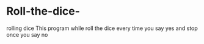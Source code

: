 # Roll-the-dice-
rolling dice 
This program while roll the dice every time you say yes and stop once you say no 

